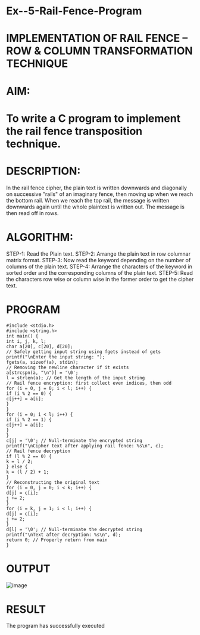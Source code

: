 # Ex--5-Rail-Fence-Program
# IMPLEMENTATION OF RAIL FENCE – ROW & COLUMN TRANSFORMATION TECHNIQUE

# AIM:

# To write a C program to implement the rail fence transposition technique.

# DESCRIPTION:

In the rail fence cipher, the plain text is written downwards and diagonally on successive "rails" of an imaginary fence, then moving up when we reach the bottom rail. When we reach the top rail, the message is written downwards again until the whole plaintext is written out. The message is then read off in rows.

# ALGORITHM:

STEP-1: Read the Plain text.
STEP-2: Arrange the plain text in row columnar matrix format.
STEP-3: Now read the keyword depending on the number of columns of the plain text.
STEP-4: Arrange the characters of the keyword in sorted order and the corresponding columns of the plain text.
STEP-5: Read the characters row wise or column wise in the former order to get the cipher text.

# PROGRAM
```
#include <stdio.h>
#include <string.h>
int main() {
int i, j, k, l;
char a[20], c[20], d[20];
// Safely getting input string using fgets instead of gets
printf("\nEnter the input string: ");
fgets(a, sizeof(a), stdin);
// Removing the newline character if it exists
a[strcspn(a, "\n")] = '\0';
l = strlen(a); // Get the length of the input string
// Rail fence encryption: first collect even indices, then odd
for (i = 0, j = 0; i < l; i++) {
if (i % 2 == 0) {
c[j++] = a[i];
}
}
for (i = 0; i < l; i++) {
if (i % 2 == 1) {
c[j++] = a[i];
}
}
c[j] = '\0'; // Null-terminate the encrypted string
printf("\nCipher text after applying rail fence: %s\n", c);
// Rail fence decryption
if (l % 2 == 0) {
k = l / 2;
} else {
k = (l / 2) + 1;
}
// Reconstructing the original text
for (i = 0, j = 0; i < k; i++) {
d[j] = c[i];
j += 2;
}
for (i = k, j = 1; i < l; i++) {
d[j] = c[i];
j += 2;
}
d[l] = '\0'; // Null-terminate the decrypted string
printf("\nText after decryption: %s\n", d);
return 0; // Properly return from main
}

```



# OUTPUT
![image](https://github.com/user-attachments/assets/9938953e-9f5a-4863-8882-8b0c92a40895)


# RESULT
The program has successfully executed
